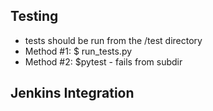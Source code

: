 

## Testing
- tests should be run from the /test directory
- Method #1: $ run_tests.py
- Method #2: $pytest - fails from subdir


## Jenkins Integration

